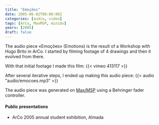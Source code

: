 ```yaml
---
title: "Emoções"
date: 2005-06-02T00:00:00Z
categories: [audio, video]
tags: [ArCo, MaxMSP, minidv]
years: [2005]
draft: false
---
```


The audio piece «Emoções» (Emotions) is the result of a Workshop with Hugo Brito in ArCo. I started by filming footage of 4 drawings and then it evolved from there.
<!--more-->

With that initial footage I made this film:
{{< vimeo 413117 >}}

After several iterative steps, I ended up making this audio piece:
{{< audio "audio/emocoes.mp3" >}}

The audio piece was generated on [Max/MSP][1] using a Behringer fader controller.

#### Public presentations

* ArCo 2005 annual student exhibition, Almada

[1]: http://www.cycling74.com/products/maxmsp
